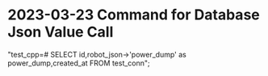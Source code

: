 2023-03-23 Command for Database Json Value Call
===============================================

"test_cpp=# SELECT id,robot_json->'power_dump' as power_dump,created_at FROM test_conn";
